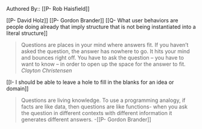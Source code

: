 Authored By:: [[P- Rob Haisfield]]

[[P- David Holz]] [[P- Gordon Brander]] [[Q- What user behaviors are people doing already that imply structure that is not being instantiated into a literal structure]] 

> Questions are places in your mind where answers fit. If you haven’t asked the question, the answer has nowhere to go. It hits your mind and bounces right off. You have to ask the question – you have to want to know – in order to open up the space for the answer to fit.  
> _Clayton Christensen_

[[I- I should be able to leave a hole to fill in the blanks for an idea or domain]]

> Questions are living knowledge. To use a programming analogy, if facts are like data, then questions are like functions- when you ask the question in different contexts with different information  it generates different answers.
> -[[P- Gordon Brander]]